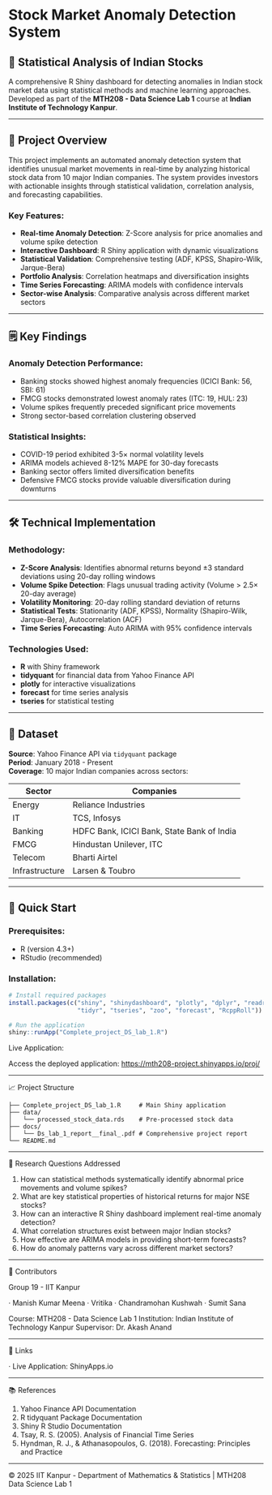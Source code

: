 
# Stock Market Anomaly Detection System

## 📒 Statistical Analysis of Indian Stocks

A comprehensive R Shiny dashboard for detecting anomalies in Indian stock market data using statistical methods and machine learning approaches. Developed as part of the **MTH208 - Data Science Lab 1** course at **Indian Institute of Technology Kanpur**.

---

## 🎯 Project Overview

This project implements an automated anomaly detection system that identifies unusual market movements in real-time by analyzing historical stock data from 10 major Indian companies. The system provides investors with actionable insights through statistical validation, correlation analysis, and forecasting capabilities.

### Key Features:
- **Real-time Anomaly Detection**: Z-Score analysis for price anomalies and volume spike detection
- **Interactive Dashboard**: R Shiny application with dynamic visualizations
- **Statistical Validation**: Comprehensive testing (ADF, KPSS, Shapiro-Wilk, Jarque-Bera)
- **Portfolio Analysis**: Correlation heatmaps and diversification insights
- **Time Series Forecasting**: ARIMA models with confidence intervals
- **Sector-wise Analysis**: Comparative analysis across different market sectors

---

## 🗒️ Key Findings

### Anomaly Detection Performance:
- Banking stocks showed highest anomaly frequencies (ICICI Bank: 56, SBI: 61)
- FMCG stocks demonstrated lowest anomaly rates (ITC: 19, HUL: 23)
- Volume spikes frequently preceded significant price movements
- Strong sector-based correlation clustering observed

### Statistical Insights:
- COVID-19 period exhibited 3-5× normal volatility levels
- ARIMA models achieved 8-12% MAPE for 30-day forecasts
- Banking sector offers limited diversification benefits
- Defensive FMCG stocks provide valuable diversification during downturns

---

## 🛠️ Technical Implementation

### Methodology:
- **Z-Score Analysis**: Identifies abnormal returns beyond ±3 standard deviations using 20-day rolling windows
- **Volume Spike Detection**: Flags unusual trading activity (Volume > 2.5× 20-day average)
- **Volatility Monitoring**: 20-day rolling standard deviation of returns
- **Statistical Tests**: Stationarity (ADF, KPSS), Normality (Shapiro-Wilk, Jarque-Bera), Autocorrelation (ACF)
- **Time Series Forecasting**: Auto ARIMA with 95% confidence intervals

### Technologies Used:
- **R** with Shiny framework
- **tidyquant** for financial data from Yahoo Finance API
- **plotly** for interactive visualizations
- **forecast** for time series analysis
- **tseries** for statistical testing

---

## 📁 Dataset

**Source**: Yahoo Finance API via `tidyquant` package  
**Period**: January 2018 - Present  
**Coverage**: 10 major Indian companies across sectors:

| Sector | Companies |
|--------|-----------|
| Energy | Reliance Industries |
| IT | TCS, Infosys |
| Banking | HDFC Bank, ICICI Bank, State Bank of India |
| FMCG | Hindustan Unilever, ITC |
| Telecom | Bharti Airtel |
| Infrastructure | Larsen & Toubro |

---

## 🚀 Quick Start

### Prerequisites:
- R (version 4.3+)
- RStudio (recommended)

### Installation:
```r
# Install required packages
install.packages(c("shiny", "shinydashboard", "plotly", "dplyr", "readr", 
                   "tidyr", "tseries", "zoo", "forecast", "RcppRoll"))

# Run the application
shiny::runApp("Complete_project_DS_lab_1.R")
```

Live Application:

Access the deployed application: https://mth208-project.shinyapps.io/proj/

---

📈 Project Structure

```
├── Complete_project_DS_lab_1.R     # Main Shiny application
├── data/
│   └── processed_stock_data.rds    # Pre-processed stock data
├── docs/
│   └── Ds_lab_1_report__final_.pdf # Comprehensive project report
└── README.md
```

---

🔬 Research Questions Addressed

1. How can statistical methods systematically identify abnormal price movements and volume spikes?
2. What are key statistical properties of historical returns for major NSE stocks?
3. How can an interactive R Shiny dashboard implement real-time anomaly detection?
4. What correlation structures exist between major Indian stocks?
5. How effective are ARIMA models in providing short-term forecasts?
6. How do anomaly patterns vary across different market sectors?

---

👥 Contributors

Group 19 - IIT Kanpur

· Manish Kumar Meena
· Vritika 
· Chandramohan Kushwah 
· Sumit Sana 

Course: MTH208 - Data Science Lab 1
Institution: Indian Institute of Technology Kanpur
Supervisor: Dr. Akash Anand 

---

🔗 Links

· Live Application: ShinyApps.io

---

📚 References

1. Yahoo Finance API Documentation
2. R tidyquant Package Documentation
3. Shiny R Studio Documentation
4. Tsay, R. S. (2005). Analysis of Financial Time Series
5. Hyndman, R. J., & Athanasopoulos, G. (2018). Forecasting: Principles and Practice

---


© 2025 IIT Kanpur - Department of Mathematics & Statistics | MTH208 Data Science Lab 1